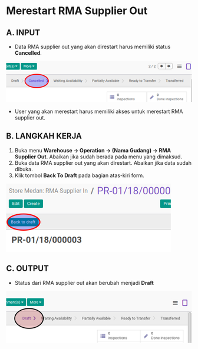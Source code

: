 # Merestart RMA Supplier Out


## A. INPUT

* Data RMA supplier out yang akan direstart harus memiliki status **Cancelled**.

![](../../img/rma-supplier-out/status-cancel.png)

* User yang akan merestart harus memiliki akses untuk merestart RMA supplier out.

## B. LANGKAH KERJA

1. Buka menu **Warehouse -> Operation -> (Nama Gudang) -> RMA Supplier Out**. Abaikan jika sudah berada pada menu yang dimaksud.
2. Buka data RMA supplier out yang akan direstart. Abaikan jika data sudah dibuka.
3. Klik tombol **Back To Draft** pada bagian atas-kiri form.

![](../../img/rma-supplier-out/tombol-restart.png)

## C. OUTPUT

* Status dari RMA supplier out akan berubah menjadi **Draft**

![](../../img/rma-supplier-out/status-draft.png)
